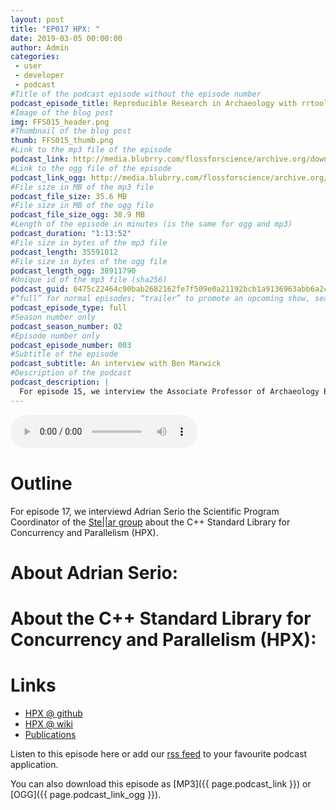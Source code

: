 ```yaml
---
layout: post
title: "EP017 HPX: "
date: 2019-03-05 00:00:00
author: Admin
categories: 
 - user
 - developer
 - podcast
#Title of the podcast episode without the episode number
podcast_episode_title: Reproducible Research in Archaeology with rrtools
#Image of the blog post
img: FFS015_header.png
#Thumbnail of the blog post
thumb: FFS015_thumb.png
#Link to the mp3 file of the episode
podcast_link: http://media.blubrry.com/flossforscience/archive.org/download/FLOSSforscienceEP015BenMarwick/FLOSSforscience_EP015_BenMarwick.mp3
#Link to the ogg file of the episode
podcast_link_ogg: http://media.blubrry.com/flossforscience/archive.org/download/FLOSSforscienceEP015BenMarwick/FLOSSforscience_EP015_BenMarwick.ogg
#File size in MB of the mp3 file
podcast_file_size: 35.6 MB
#File size in MB of the ogg file
podcast_file_size_ogg: 38.9 MB
#Length of the episode in minutes (is the same for ogg and mp3)
podcast_duration: "1:13:52"
#File size in bytes of the mp3 file
podcast_length: 35591012
#File size in bytes of the ogg file
podcast_length_ogg: 38911790
#Unique id of the mp3 file (sha256)
podcast_guid: 0475c22464c90bab2682162fe7f509e0a21192bcb1a9136963abb6a2c6e9c504
#“full” for normal episodes; “trailer” to promote an upcoming show, season, or episode; or “bonus” for extra content related to a show, season, or episode.
podcast_episode_type: full
#Season number only
podcast_season_number: 02
#Episode number only
podcast_episode_number: 003
#Subtitle of the episode 
podcast_subtitle: An interview with Ben Marwick
#Description of the podcast
podcast_description: |
  For episode 15, we interview the Associate Professor of Archaeology Ben Marwick. We start our discussion with an overview of some FLOSS tools he uses and how much FLOSS are used in  archaeology. He shares with us his experience in regard to working completely in the open with GitHub and his hope that open science will become the norm in the future. We also discuss about rrtools  and his propositions on how to greatly improve the reproducibility of science. As a closing though he shares with us his arguments why early career researchers should invest time to learn and transition to FLOSS tools.  
---
```


<audio controls>
  <source src="{{ page.podcast_link_ogg }}" type="audio/ogg">
  <source src="{{ page.podcast_link }}" type="audio/mpeg">
Your browser does not support the audio element.
</audio>

# Outline

For episode 17, we interviewd Adrian Serio the Scientific Program Coordinator of the [Ste||ar group](http://stellar-group.org/) about the C++ Standard Library for Concurrency and Parallelism (HPX).

# About Adrian Serio:

# About the C++ Standard Library for Concurrency and Parallelism (HPX):

# Links
* [HPX @ github](https://github.com/STEllAR-GROUP/hpx) 
* [HPX @ wiki](https://en.wikipedia.org/wiki/HPX)
* [Publications](http://stellar-group.org/publications/)

Listen to this episode here or add our [rss feed](https://flossforscience.com/feed.xml) to your favourite podcast application. 

You can also download this episode as [MP3]({{ page.podcast_link }}) or [OGG]({{ page.podcast_link_ogg }}). 

